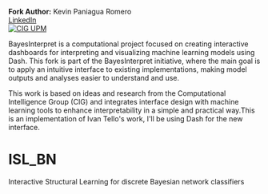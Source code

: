 **Fork Author:** Kevin Paniagua Romero  
[LinkedIn](https://www.linkedin.com/in/kevinpr/)  
[![CIG UPM](https://cig.fi.upm.es/wp-content/uploads/2023/11/cropped-logo_CIG.png)](https://cig.fi.upm.es)

BayesInterpret is a computational project focused on creating interactive dashboards for interpreting and visualizing machine learning models using Dash. This fork is part of the BayesInterpret initiative, where the main goal is to apply an intuitive interface to existing implementations, making model outputs and analyses easier to understand and use.

This work is based on ideas and research from the Computational Intelligence Group (CIG) and integrates interface design with machine learning tools to enhance interpretability in a simple and practical way.This is an implementation of Ivan Tello's work, I'll be using Dash for the new interface. 


# ISL_BN
Interactive Structural Learning for discrete Bayesian network classifiers

